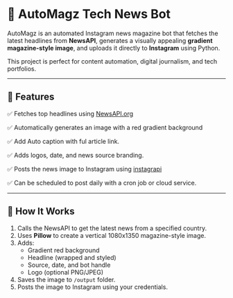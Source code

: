 # 📰 AutoMagz Tech News Bot

AutoMagz is an automated Instagram news magazine bot that fetches the latest headlines from **NewsAPI**, generates a visually appealing **gradient magazine-style image**, and uploads it directly to **Instagram** using Python.

This project is perfect for content automation, digital journalism, and tech portfolios.

---

## 🚀 Features

✅ Fetches top headlines using [NewsAPI.org](https://newsapi.org) 

✅ Automatically generates an image with a red gradient background

✅ Add Auto caption with ful article link.  

✅ Adds logos, date, and news source branding.

✅ Posts the news image to Instagram using [instagrapi](https://github.com/adw0rd/instagrapi)  

✅ Can be scheduled to post daily with a cron job or cloud service.

---

## 🧠 How It Works

1. Calls the NewsAPI to get the latest news from a specified country.
2. Uses **Pillow** to create a vertical 1080x1350 magazine-style image.
3. Adds:
   - Gradient red background
   - Headline (wrapped and styled)
   - Source, date, and bot handle
   - Logo (optional PNG/JPEG)
4. Saves the image to `/output` folder.
5. Posts the image to Instagram using your credentials.
